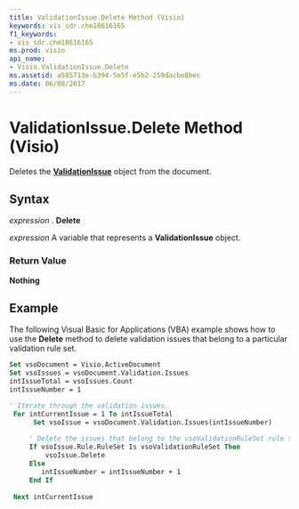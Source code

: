 ```yaml
---
title: ValidationIssue.Delete Method (Visio)
keywords: vis_sdr.chm18616165
f1_keywords:
- vis_sdr.chm18616165
ms.prod: visio
api_name:
- Visio.ValidationIssue.Delete
ms.assetid: a585713e-b394-5e5f-e5b2-259dacbe8bec
ms.date: 06/08/2017
---
```



# ValidationIssue.Delete Method (Visio)

Deletes the  **[ValidationIssue](Visio.ValidationIssue.md)** object from the document.


## Syntax

 _expression_ . **Delete**

 _expression_ A variable that represents a **ValidationIssue** object.


### Return Value

 **Nothing**


## Example

The following Visual Basic for Applications (VBA) example shows how to use the  **Delete** method to delete validation issues that belong to a particular validation rule set.


```vb
Set vsoDocument = Visio.ActiveDocument 
Set vsoIssues = vsoDocument.Validation.Issues
intIssueTotal = vsoIssues.Count
intIssueNumber = 1

' Iterate through the validation issues.
 For intCurrentIssue = 1 To intIssueTotal
      Set vsoIssue = vsoDocument.Validation.Issues(intIssueNumber)
      
     ' Delete the issues that belong to the vsoValidationRuleSet rule set.
     If vsoIssue.Rule.RuleSet Is vsoValidationRuleSet Then
         vsoIssue.Delete
     Else
        intIssueNumber = intIssueNumber + 1
     End If
     
 Next intCurrentIssue
```


